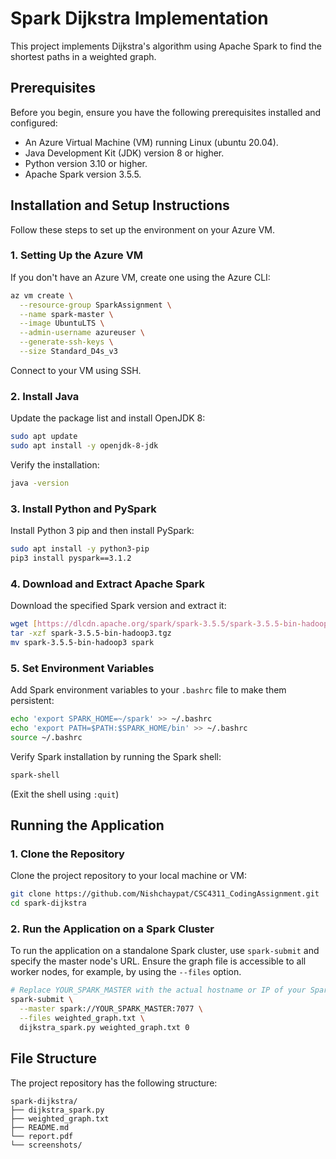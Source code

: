 # Spark Dijkstra Implementation

This project implements Dijkstra's algorithm using Apache Spark to find the shortest paths in a weighted graph.

## Prerequisites

Before you begin, ensure you have the following prerequisites installed and configured:

* An Azure Virtual Machine (VM) running Linux (ubuntu 20.04).
* Java Development Kit (JDK) version 8 or higher.
* Python version 3.10 or higher.
* Apache Spark version 3.5.5.

## Installation and Setup Instructions

Follow these steps to set up the environment on your Azure VM.

### 1. Setting Up the Azure VM

If you don't have an Azure VM, create one using the Azure CLI:

```bash
az vm create \
  --resource-group SparkAssignment \
  --name spark-master \
  --image UbuntuLTS \
  --admin-username azureuser \
  --generate-ssh-keys \
  --size Standard_D4s_v3

```
Connect to your VM using SSH.

### 2. Install Java

Update the package list and install OpenJDK 8:

```bash
sudo apt update
sudo apt install -y openjdk-8-jdk
```

Verify the installation:

```bash
java -version
```

### 3. Install Python and PySpark

Install Python 3 pip and then install PySpark:

```bash
sudo apt install -y python3-pip
pip3 install pyspark==3.1.2
```

### 4. Download and Extract Apache Spark

Download the specified Spark version and extract it:

```bash
wget [https://dlcdn.apache.org/spark/spark-3.5.5/spark-3.5.5-bin-hadoop3.tgz]
tar -xzf spark-3.5.5-bin-hadoop3.tgz
mv spark-3.5.5-bin-hadoop3 spark
```

### 5. Set Environment Variables

Add Spark environment variables to your `.bashrc` file to make them persistent:

```bash
echo 'export SPARK_HOME=~/spark' >> ~/.bashrc
echo 'export PATH=$PATH:$SPARK_HOME/bin' >> ~/.bashrc
source ~/.bashrc
```

Verify Spark installation by running the Spark shell:

```bash
spark-shell
```

(Exit the shell using `:quit`)

## Running the Application

### 1. Clone the Repository

Clone the project repository to your local machine or VM:

```bash
git clone https://github.com/Nishchaypat/CSC4311_CodingAssignment.git
cd spark-dijkstra
```

### 2. Run the Application on a Spark Cluster

To run the application on a standalone Spark cluster, use `spark-submit` and specify the master node's URL. Ensure the graph file is accessible to all worker nodes, for example, by using the `--files` option.

```bash
# Replace YOUR_SPARK_MASTER with the actual hostname or IP of your Spark master
spark-submit \
  --master spark://YOUR_SPARK_MASTER:7077 \
  --files weighted_graph.txt \
  dijkstra_spark.py weighted_graph.txt 0
```

## File Structure

The project repository has the following structure:

```
spark-dijkstra/
├── dijkstra_spark.py
├── weighted_graph.txt
├── README.md             
└── report.pdf             
└── screenshots/            

